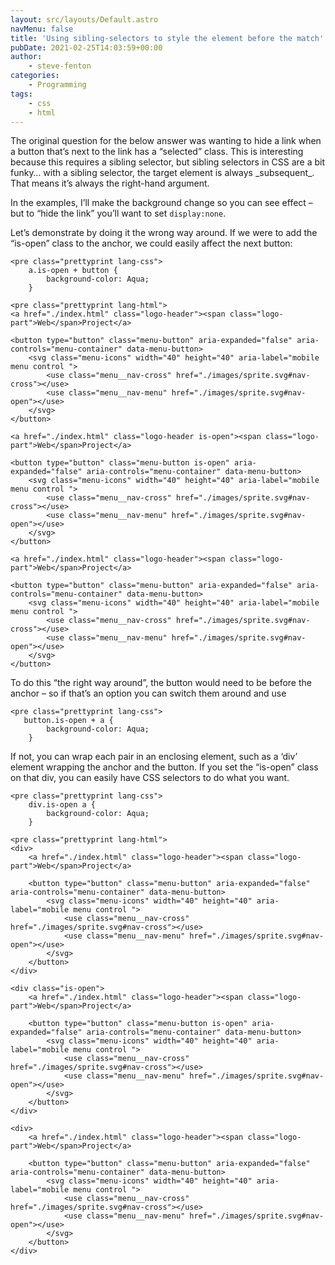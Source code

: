 ```yaml
---
layout: src/layouts/Default.astro
navMenu: false
title: 'Using sibling-selectors to style the element before the match'
pubDate: 2021-02-25T14:03:59+00:00
author:
    - steve-fenton
categories:
    - Programming
tags:
    - css
    - html
---
```


The original question for the below answer was wanting to hide a link when a button that’s next to the link has a “selected” class. This is interesting because this requires a sibling selector, but sibling selectors in CSS are a bit funky… with a sibling selector, the target element is always \_subsequent\_. That means it’s always the right-hand argument.

In the examples, I’ll make the background change so you can see effect – but to “hide the link” you’ll want to set `display:none`.

Let’s demonstrate by doing it the wrong way around. If we were to add the “is-open” class to the anchor, we could easily affect the next button:

```
<pre class="prettyprint lang-css">
    a.is-open + button {
        background-color: Aqua;
    }
```

```
<pre class="prettyprint lang-html">
<a href="./index.html" class="logo-header"><span class="logo-part">Web</span>Project</a>

<button type="button" class="menu-button" aria-expanded="false" aria-controls="menu-container" data-menu-button>
    <svg class="menu-icons" width="40" height="40" aria-label="mobile menu control ">
        <use class="menu__nav-cross" href="./images/sprite.svg#nav-cross"></use>
        <use class="menu__nav-menu" href="./images/sprite.svg#nav-open"></use>
    </svg>
</button>

<a href="./index.html" class="logo-header is-open"><span class="logo-part">Web</span>Project</a>

<button type="button" class="menu-button is-open" aria-expanded="false" aria-controls="menu-container" data-menu-button>
    <svg class="menu-icons" width="40" height="40" aria-label="mobile menu control ">
        <use class="menu__nav-cross" href="./images/sprite.svg#nav-cross"></use>
        <use class="menu__nav-menu" href="./images/sprite.svg#nav-open"></use>
    </svg>
</button>

<a href="./index.html" class="logo-header"><span class="logo-part">Web</span>Project</a>

<button type="button" class="menu-button" aria-expanded="false" aria-controls="menu-container" data-menu-button>
    <svg class="menu-icons" width="40" height="40" aria-label="mobile menu control ">
        <use class="menu__nav-cross" href="./images/sprite.svg#nav-cross"></use>
        <use class="menu__nav-menu" href="./images/sprite.svg#nav-open"></use>
    </svg>
</button>
```

To do this “the right way around”, the button would need to be before the anchor – so if that’s an option you can switch them around and use

```
<pre class="prettyprint lang-css">
   button.is-open + a {
        background-color: Aqua;
    }
```

If not, you can wrap each pair in an enclosing element, such as a ‘div’ element wrapping the anchor and the button. If you set the “is-open” class on that div, you can easily have CSS selectors to do what you want.

```
<pre class="prettyprint lang-css">
    div.is-open a {
        background-color: Aqua;
    }
```

```
<pre class="prettyprint lang-html">
<div>
    <a href="./index.html" class="logo-header"><span class="logo-part">Web</span>Project</a>

    <button type="button" class="menu-button" aria-expanded="false" aria-controls="menu-container" data-menu-button>
        <svg class="menu-icons" width="40" height="40" aria-label="mobile menu control ">
            <use class="menu__nav-cross" href="./images/sprite.svg#nav-cross"></use>
            <use class="menu__nav-menu" href="./images/sprite.svg#nav-open"></use>
        </svg>
    </button>
</div>

<div class="is-open">
    <a href="./index.html" class="logo-header"><span class="logo-part">Web</span>Project</a>

    <button type="button" class="menu-button is-open" aria-expanded="false" aria-controls="menu-container" data-menu-button>
        <svg class="menu-icons" width="40" height="40" aria-label="mobile menu control ">
            <use class="menu__nav-cross" href="./images/sprite.svg#nav-cross"></use>
            <use class="menu__nav-menu" href="./images/sprite.svg#nav-open"></use>
        </svg>
    </button>
</div>

<div>
    <a href="./index.html" class="logo-header"><span class="logo-part">Web</span>Project</a>

    <button type="button" class="menu-button" aria-expanded="false" aria-controls="menu-container" data-menu-button>
        <svg class="menu-icons" width="40" height="40" aria-label="mobile menu control ">
            <use class="menu__nav-cross" href="./images/sprite.svg#nav-cross"></use>
            <use class="menu__nav-menu" href="./images/sprite.svg#nav-open"></use>
        </svg>
    </button>
</div>
```